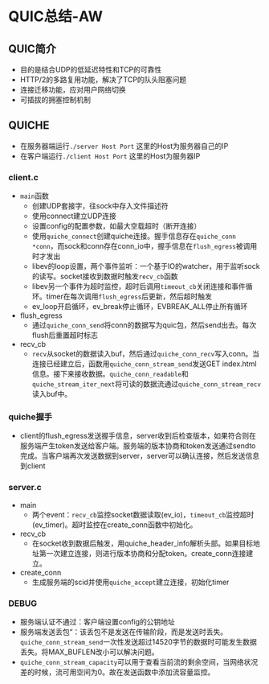 # QUIC总结-AW

## QUIC简介
- 目的是结合UDP的低延迟特性和TCP的可靠性
- HTTP/2的多路复用功能，解决了TCP的队头阻塞问题
- 连接迁移功能，应对用户网络切换
- 可插拔的拥塞控制机制

## QUICHE
- 在服务器端运行`./server Host Port` 这里的Host为服务器自己的IP
- 在客户端运行`./client Host Port` 这里的Host为服务器IP

### client.c
- `main`函数
	- 创建UDP套接字，往sock中存入文件描述符
	- 使用connect建立UDP连接
	- 设置config的配置参数，如最大空载超时（断开连接）
	- 使用`quiche_connect`创建quiche连接。握手信息存在`quiche_conn *conn`，而sock和conn存在conn_io中，握手信息在`flush_egress`被调用时才发出
	- libev的loop设置，两个事件监听：一个基于IO的watcher，用于监听sock的读写。socket接收到数据时触发`recv_cb`函数
	- libev另一个事件为超时监控，超时后调用`timeout_cb`关闭连接和事件循环。timer在每次调用`flush_egress`后更新，然后超时触发
	- ev_loop开启循环，ev_break停止循环，EVBREAK_ALL停止所有循环
- flush_egress
	- 通过`quiche_conn_send`将conn的数据写为quic包，然后send出去。每次flush后重置超时标志
- recv_cb
	- `recv`从socket的数据读入buf，然后通过`quiche_conn_recv`写入conn。当连接已经建立后，函数用`quiche_conn_stream_send`发送GET index.html信息。接下来接收数据。`quiche_conn_readable`和`quiche_stream_iter_next`将可读的数据流通过`quiche_conn_stream_recv`读入buf中。

### quiche握手

- client的flush_egress发送握手信息，server收到后检查版本，如果符合则在服务端产生token发送给客户端。服务端的版本协商和token发送通过sendto完成。当客户端再次发送数据到server，server可以确认连接，然后发送信息到client

### server.c

- main
	- 两个event：`recv_cb`监控socket数据读取(ev_io)，`timeout_cb`监控超时(ev_timer)。超时监控在create_conn函数中初始化。
- recv_cb
	- 在socket收到数据后触发，用quiche_header_info解析头部。如果目标地址第一次建立连接，则进行版本协商和分配token。create_conn连接建立。
- create_conn
	- 生成服务端的scid并使用`quiche_accept`建立连接，初始化timer

### DEBUG

- 服务端认证不通过：客户端设置config的公钥地址
- 服务端发送丢包“：该丢包不是发送在传输阶段，而是发送时丢失。`quiche_conn_stream_send`一次性发送超过14520字节的数据时可能发生数据丢失。将MAX_BUFLEN改小可以解决问题。
- `quiche_conn_stream_capacity`可以用于查看当前流的剩余空间，当网络状况差的时候，流可用空间为0。故在发送函数中添加流容量监控。